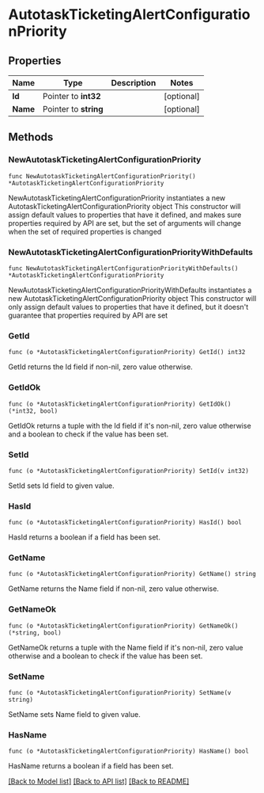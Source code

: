 # AutotaskTicketingAlertConfigurationPriority

## Properties

Name | Type | Description | Notes
------------ | ------------- | ------------- | -------------
**Id** | Pointer to **int32** |  | [optional] 
**Name** | Pointer to **string** |  | [optional] 

## Methods

### NewAutotaskTicketingAlertConfigurationPriority

`func NewAutotaskTicketingAlertConfigurationPriority() *AutotaskTicketingAlertConfigurationPriority`

NewAutotaskTicketingAlertConfigurationPriority instantiates a new AutotaskTicketingAlertConfigurationPriority object
This constructor will assign default values to properties that have it defined,
and makes sure properties required by API are set, but the set of arguments
will change when the set of required properties is changed

### NewAutotaskTicketingAlertConfigurationPriorityWithDefaults

`func NewAutotaskTicketingAlertConfigurationPriorityWithDefaults() *AutotaskTicketingAlertConfigurationPriority`

NewAutotaskTicketingAlertConfigurationPriorityWithDefaults instantiates a new AutotaskTicketingAlertConfigurationPriority object
This constructor will only assign default values to properties that have it defined,
but it doesn't guarantee that properties required by API are set

### GetId

`func (o *AutotaskTicketingAlertConfigurationPriority) GetId() int32`

GetId returns the Id field if non-nil, zero value otherwise.

### GetIdOk

`func (o *AutotaskTicketingAlertConfigurationPriority) GetIdOk() (*int32, bool)`

GetIdOk returns a tuple with the Id field if it's non-nil, zero value otherwise
and a boolean to check if the value has been set.

### SetId

`func (o *AutotaskTicketingAlertConfigurationPriority) SetId(v int32)`

SetId sets Id field to given value.

### HasId

`func (o *AutotaskTicketingAlertConfigurationPriority) HasId() bool`

HasId returns a boolean if a field has been set.

### GetName

`func (o *AutotaskTicketingAlertConfigurationPriority) GetName() string`

GetName returns the Name field if non-nil, zero value otherwise.

### GetNameOk

`func (o *AutotaskTicketingAlertConfigurationPriority) GetNameOk() (*string, bool)`

GetNameOk returns a tuple with the Name field if it's non-nil, zero value otherwise
and a boolean to check if the value has been set.

### SetName

`func (o *AutotaskTicketingAlertConfigurationPriority) SetName(v string)`

SetName sets Name field to given value.

### HasName

`func (o *AutotaskTicketingAlertConfigurationPriority) HasName() bool`

HasName returns a boolean if a field has been set.


[[Back to Model list]](../README.md#documentation-for-models) [[Back to API list]](../README.md#documentation-for-api-endpoints) [[Back to README]](../README.md)


